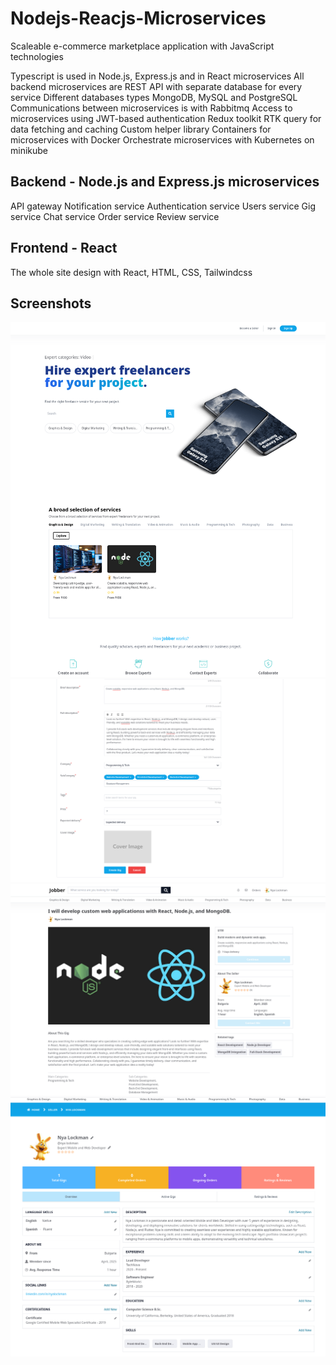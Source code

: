 # Nodejs-Reacjs-Microservices
Scaleable e-commerce marketplace application with JavaScript technologies

Typescript is used in Node.js, Express.js and in React microservices
All backend microservices are REST API with separate database for every service
Different databases types MongoDB, MySQL and PostgreSQL
Communications between microservices is with Rabbitmq
Access to microservices using JWT-based authentication
Redux toolkit RTK query for data fetching and caching
Custom helper library
Containers for microservices with Docker
Orchestrate microservices with Kubernetes on minikube

## Backend - Node.js and Express.js microservices
API gateway
Notification service
Authentication service
Users service
Gig service
Chat service
Order service
Review service

## Frontend - React
The whole site design with React, HTML, CSS, Tailwindcss

## Screenshots

<img src="screenshots/Home page.png" alt="Home Page"><br>
<img src="screenshots/Adding Gig.png" alt="Adding Gig"><br>
<img src="screenshots/Gig details.png" alt="Gig Details"><br>
<img src="screenshots/Seller profile.png" alt="Seller Profile">

